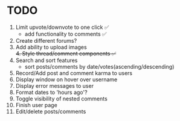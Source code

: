 # TODO

1. Limit upvote/downvote to one click &#x2705;
   - add functionality to comments &#x2705;
2. Create different forums?
3. Add ability to upload images<br>
   ~~4. Style thread/comment components &#x2705;~~
4. Search and sort features
   - sort posts/comments by date/votes(ascending/descending)
5. Record/Add post and comment karma to users
6. Display window on hover over username
7. Display error messages to user
8. Format dates to 'hours ago'?
9. Toggle visibility of nested comments
10. Finish user page
11. Edit/delete posts/comments
